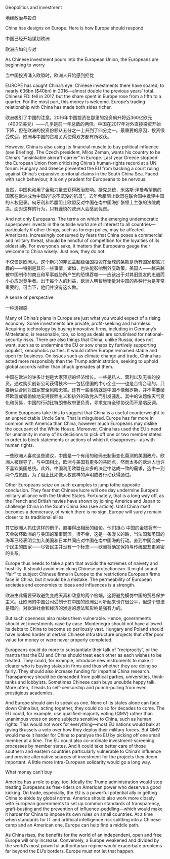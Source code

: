 Geopolitics and investment

地缘政治与投资

China has designs on Europe. Here is how Europe should respond

中国已经开始谋划欧洲

欧洲应如何应对

As Chinese investment pours into the European Union, the Europeans are beginning to worry

当中国投资涌入欧盟时，欧洲人开始感到担忧

EUROPE has caught China’s eye. Chinese investments there have soared, to nearly €36bn ($40bn) in 2016—almost double the previous years’ total. Chinese FDI fell in 2017, but the share spent in Europe rose from a fifth to a quarter. For the most part, this money is welcome. Europe’s trading relationship with China has made both sides richer.

欧洲吸引了中国的注意。2016年中国投资在那里的投资飙升将近360亿欧元（400亿美元）——几乎是前一年总数的两倍。中国在2017年对外直接投资开始下降，但在欧洲的投资份额从五分之一上升到了四分之一。最重要的原因，投资很受欢迎。欧洲与中国的贸易关系使得双方都有所收获。

However, China is also using its financial muscle to buy political influence (see Briefing). The Czech president, Milos Zeman, wants his country to be China’s “unsinkable aircraft-carrier” in Europe. Last year Greece stopped the European Union from criticising China’s human-rights record at a UN forum. Hungary and Greece prevented the EU from backing a court ruling against China’s expansive territorial claims in the South China Sea. Faced with such behaviour, it is only prudent for Europeans to be nervous.

当然，中国也动用了金融力量去获得政治影响。捷克总统，米洛斯·泽曼希望他的国家在欧洲成为中国的“永不沉没的航母”。去年希腊阻止欧盟在联合国中批评中国的人权记录。匈牙利和希腊阻止欧盟反对中国在南中国海扩张领土主张的法院裁决。面对这样的行为，只有谨慎的欧洲人会感到忧虑。

And not only Europeans. The terms on which the emerging undemocratic superpower invests in the outside world are of interest to all countries—particularly if other things, such as foreign policy, may be affected. Americans, increasingly consumed by fears that China poses a commercial and military threat, should be mindful of competition for the loyalties of its oldest ally. For everyone’s sake, it matters that Europeans gauge their welcome to China wisely. Just now, they do not.

不仅仅是欧洲人。这个新兴的非民主超级强国投资在全球的条款是所有国家都感兴趣的——特别是其它一些事情，诸如，也许能影响到外交政策。美国人——越来越被中国制作的商业和军事威胁所产生的恐惧吞噬——应该出于对其旧盟友的忠诚而小心应对竞争者。出于每个人的利益，欧洲人明智地衡量对中国的各种行为是非常重要的。可当下，他们并没有这么做。

A sense of perspective

一种透视感

Many of China’s plans in Europe are just what you would expect of a rising economy. Some investments are private, profit-seeking and harmless. Acquiring technology by buying innovative firms, including in Germany’s Mittelstand, is reasonable, too, so long as deals are scrutinised for national-security risks. There are also things that China, unlike Russia, does not want, such as to undermine the EU or sow chaos by furtively supporting populist, xenophobic parties. It would rather Europe remained stable and open for business. On issues such as climate change and trade, China has acted more responsibly than the Trump administration, seeking to uphold global accords rather than chuck grenades at them.

中国在欧洲的许多计划是大家预期的经济增长。一些是私人、营利以及无害的投资。通过购买创新公司获得技术——包括德国的中小企业——也是合情合理的，只要确认合同对国家安全风险无害。还有一些事情就是中国不像俄罗斯，并不需要破坏欧盟或者偷偷地支持民粹主义和排外的政党从而引发骚乱。其中的议题像天气变化和贸易，中国的行动比特朗普政府更负责，寻求支持全球协议而不是唱反调。

Some Europeans take this to suggest that China is a useful counterweight to an unpredictable Uncle Sam. That is misguided. Europe has far more in common with America than China, however much Europeans may dislike the occupant of the White House. Moreover, China has used the EU’s need for unanimity in many of its decisions to pick off one or two member states in order to block statements or actions of which it disapproves—as with human rights.

一些欧洲人喜欢这些建议，中国是一个有用的砝码去制衡变化莫测的美国政府。欧洲人被误导了。与中国相比，欧洲与美国有更多的共同点，然而太多的欧洲人也许不喜欢美国总统。此外，中国利用欧盟在众多的决定中达成一致的需求，选中一到两个成员国，为了阻止比如像人权这样的声明或者行动获得通过。

Other Europeans seize on such examples to jump tothe opposite conclusion. They fear that Chinese lucre will one day undermine Europe’s military alliance with the United States. Fortunately, that is a long way off, as the French and British navies have shown by joining America and Japan to challenge China in the South China Sea (see article). Until China itself becomes a democracy, of which there is no sign, Europe will surely remain closer to its traditional allies.

其它欧洲人抓住这样的例子，直接得出相反的结论。他们担心 中国的金钱将有一天会破坏欧洲的与美国的军事同盟。很不幸，这是一条漫长的路，当法国和英国的海军已经表明会加入美国和日本共同应对中国在南中国海的行动。直到中国变成一个民主的国家——尽管民主并没有一个标志——欧洲将确定保持与传统盟友更紧密的关系。

Europe thus needs to take a path that avoids the extremes of naivety and hostility. It should avoid mimicking Chinese protectionism. It might sound “fair” to subject Chinese firms in Europe to the restrictions European firms face in China, but it would be a mistake. The permeability of European societies and economies to ideas and influences is a strength.

欧洲由此需要采取避免变成天真和敌意的两个极端。这将避免模仿中国的贸易保护主义。让欧洲的中国公司受制于在中国的欧洲公司听起来也许很公平，但这个想法是错的。对欧洲社会和经济的渗透的想法和影响是强有力的。

But such openness also makes them vulnerable. Hence, governments should vet investments case by case. Montenegro should not have allowed its debts to China to become so perilously vast. Hungary and Poland should have looked harder at certain Chinese infrastructure projects that offer poor value for money or were never properly completed.


Europeans could do more to substantiate their talk of “reciprocity”, or the mantra that the EU and China should treat each other as each wishes to be treated. They could, for example, introduce new instruments to make it clearer who is buying stakes in firms and thus whether they are doing so fairly. They should also increase funding for impartial China research. Transparency should be demanded from political parties, universities, think-tanks and lobbyists. Sometimes Chinese cash buys unsubtle happy talk. More often, it leads to self-censorship and punch-pulling from even prestigious academies.

And Europe should aim to speak as one. None of its states alone can face down China but, acting together, they could do so for decades to come. The EU could, for example, use qualified-majority voting (QMV) rather than unanimous votes on some subjects sensitive to China, such as human rights. This would not work for everything—most EU nations would balk at giving Brussels a veto over how they deploy their military forces. But QMV would make it harder for China to paralyse the EU by picking off one small member at a time. The EU could also co-ordinate investment-screening processes by member states. And it could take better care of those southern and eastern countries particularly vulnerable to China’s influence and provide alternative sources of investment for the projects they deem important. A little more intra-European solidarity would go a long way.


What money can’t buy


America has a role to play, too. Ideally the Trump administration would stop treating Europeans as free-riders on American power who deserve a good kicking. On trade, especially, the EU is a powerful potential ally in getting China to abide by global norms. America should also work more closely with European governments to set up common standards of transparency, graft-busting and the prevention of influence-peddling—which would make it harder for China to impose its own rules on small countries. At a time when standards for IT and artificial intelligence risk splitting into a Chinese camp and an American one, Europe can help find a middle path.


As China rises, the benefits for the world of an independent, open and free Europe will only increase. Conversely, a Europe weakened and divided by the world’s most powerful authoritarian regime would exacerbate problems far beyond the EU’s borders. Europe must not let that happen.

